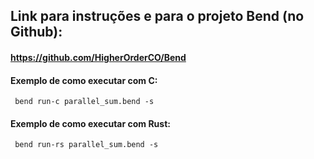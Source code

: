 ## Link para instruções e para o projeto Bend (no Github):
#### https://github.com/HigherOrderCO/Bend

#### Exemplo de como executar com C:
     bend run-c parallel_sum.bend -s
#### Exemplo de como executar com Rust:
     bend run-rs parallel_sum.bend -s


